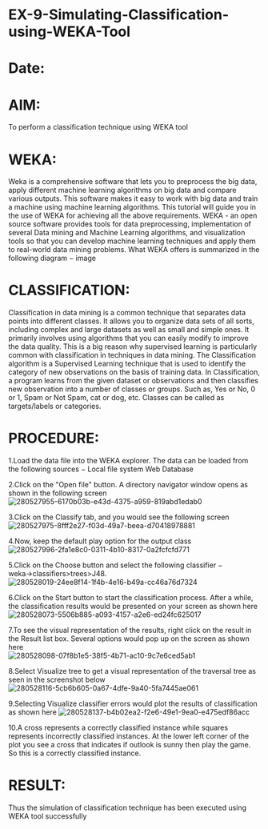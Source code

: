 # EX-9-Simulating-Classification-using-WEKA-Tool
# Date:
# AIM:
To perform a classification technique using WEKA tool

# WEKA:
Weka is a comprehensive software that lets you to preprocess the big data, apply different machine learning algorithms on big data and compare various outputs. This software makes it easy to work with big data and train a machine using machine learning algorithms. This tutorial will guide you in the use of WEKA for achieving all the above requirements. WEKA - an open source software provides tools for data preprocessing, implementation of several Data mining and Machine Learning algorithms, and visualization tools so that you can develop machine learning techniques and apply them to real-world data mining problems. What WEKA offers is summarized in the following diagram − image

# CLASSIFICATION:
Classification in data mining is a common technique that separates data points into different classes. It allows you to organize data sets of all sorts, including complex and large datasets as well as small and simple ones. It primarily involves using algorithms that you can easily modify to improve the data quality. This is a big reason why supervised learning is particularly common with classification in techniques in data mining. The Classification algorithm is a Supervised Learning technique that is used to identify the category of new observations on the basis of training data. In Classification, a program learns from the given dataset or observations and then classifies new observation into a number of classes or groups. Such as, Yes or No, 0 or 1, Spam or Not Spam, cat or dog, etc. Classes can be called as targets/labels or categories.

# PROCEDURE:
1.Load the data file into the WEKA explorer. The data can be loaded from the following sources − Local file system Web Database

2.Click on the "Open file" button. A directory navigator window opens as shown in the following screen 
![280527955-6170b03b-e43d-4375-a959-819abd1edab0](https://github.com/sivabalan28/EX-9-Simulating-Classification-using-WEKA-Tool/assets/113497347/791e2849-7b52-4958-8e22-baf7e408ef30)

3.Click on the Classify tab, and you would see the following screen 
![280527975-8fff2e27-f03d-49a7-beea-d70418978881](https://github.com/sivabalan28/EX-9-Simulating-Classification-using-WEKA-Tool/assets/113497347/7738d2cd-6c54-417e-96f6-727eaf12d61c)

4.Now, keep the default play option for the output class 
![280527996-2fa1e8c0-0311-4b10-8317-0a2fcfcfd771](https://github.com/sivabalan28/EX-9-Simulating-Classification-using-WEKA-Tool/assets/113497347/f13f80e4-1746-4729-b48e-72aec0202893)

5.Click on the Choose button and select the following classifier − weka→classifiers>trees>J48.
![280528019-24ee8f14-1f4b-4e16-b49a-cc46a76d7324](https://github.com/sivabalan28/EX-9-Simulating-Classification-using-WEKA-Tool/assets/113497347/c7d634ba-80e9-419a-a7c1-0df131609575)

6.Click on the Start button to start the classification process. After a while, the classification results would be presented on your screen as shown here  
![280528073-5506b885-a093-4157-a2e6-ed24fc625017](https://github.com/sivabalan28/EX-9-Simulating-Classification-using-WEKA-Tool/assets/113497347/efeeb2c3-0ba2-4555-bb8f-e17f5dbb38cc)

7.To see the visual representation of the results, right click on the result in the Result list box. Several options would pop up on the screen as shown here  
![280528098-07f8b1e5-38f5-4b71-ac10-9c7e6ced5ab1](https://github.com/sivabalan28/EX-9-Simulating-Classification-using-WEKA-Tool/assets/113497347/b318bebc-f403-46fc-99d9-6407416b6f05)

8.Select Visualize tree to get a visual representation of the traversal tree as seen in the screenshot below  
![280528116-5cb6b605-0a67-4dfe-9a40-5fa7445ae061](https://github.com/sivabalan28/EX-9-Simulating-Classification-using-WEKA-Tool/assets/113497347/1802ac1a-2a04-4568-a07c-00532b2d34d7)

9.Selecting Visualize classifier errors would plot the results of classification as shown here 
![280528137-b4b02ea2-f2e6-49e1-9ea0-e475edf86acc](https://github.com/sivabalan28/EX-9-Simulating-Classification-using-WEKA-Tool/assets/113497347/f8b23962-c132-48c3-b3d3-1d9af2fbe205)

10.A cross represents a correctly classified instance while squares represents incorrectly classified instances. At the lower left corner of the plot you see a cross that indicates if outlook is sunny then play the game. So this is a correctly classified instance.

# RESULT:
Thus the simulation of classification technique has been executed using WEKA tool successfully
